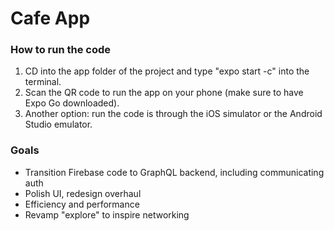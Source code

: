 # Cafe App

### How to run the code
1. CD into the app folder of the project and type "expo start -c" into the terminal.
2. Scan the QR code to run the app on your phone (make sure to have Expo Go downloaded).
3. Another option: run the code is through the iOS simulator or the Android Studio emulator.

### Goals

- Transition Firebase code to GraphQL backend, including communicating auth
- Polish UI, redesign overhaul
- Efficiency and performance
- Revamp "explore" to inspire networking
